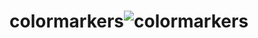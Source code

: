 # colormarkers![colormarkers](https://user-images.githubusercontent.com/63783532/175786050-c944a44e-17b6-42bc-90bf-7f60d452b1a5.png)
